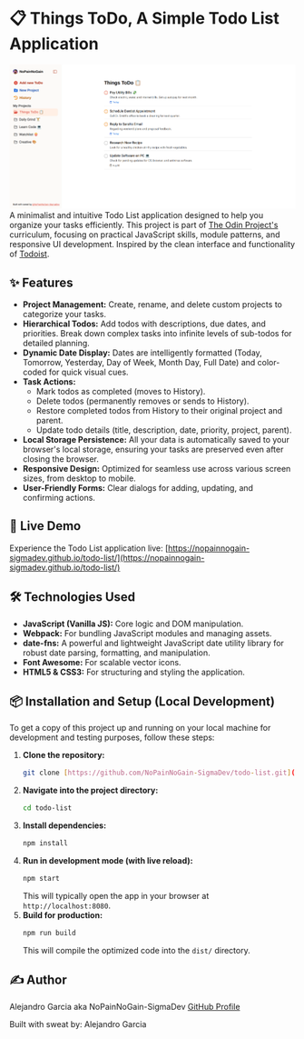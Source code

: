 # 📋 Things ToDo, A Simple Todo List Application

![Todo List Screenshot](https://raw.githubusercontent.com/NoPainNoGain-SigmaDev/todo-list/main/screenshot.png) A minimalist and intuitive Todo List application designed to help you organize your tasks efficiently. This project is part of [The Odin Project's](https://www.theodinproject.com/lessons/node-path-javascript-todo-list) curriculum, focusing on practical JavaScript skills, module patterns, and responsive UI development. Inspired by the clean interface and functionality of [Todoist](https://www.todoist.com/).

## ✨ Features

* **Project Management:** Create, rename, and delete custom projects to categorize your tasks.
* **Hierarchical Todos:** Add todos with descriptions, due dates, and priorities. Break down complex tasks into infinite levels of sub-todos for detailed planning.
* **Dynamic Date Display:** Dates are intelligently formatted (Today, Tomorrow, Yesterday, Day of Week, Month Day, Full Date) and color-coded for quick visual cues.
* **Task Actions:**
    * Mark todos as completed (moves to History).
    * Delete todos (permanently removes or sends to History).
    * Restore completed todos from History to their original project and parent.
    * Update todo details (title, description, date, priority, project, parent).
* **Local Storage Persistence:** All your data is automatically saved to your browser's local storage, ensuring your tasks are preserved even after closing the browser.
* **Responsive Design:** Optimized for seamless use across various screen sizes, from desktop to mobile.
* **User-Friendly Forms:** Clear dialogs for adding, updating, and confirming actions.

## 🚀 Live Demo

Experience the Todo List application live:
[https://nopainnogain-sigmadev.github.io/todo-list/](https://nopainnogain-sigmadev.github.io/todo-list/)

## 🛠️ Technologies Used

* **JavaScript (Vanilla JS):** Core logic and DOM manipulation.
* **Webpack:** For bundling JavaScript modules and managing assets.
* **date-fns:** A powerful and lightweight JavaScript date utility library for robust date parsing, formatting, and manipulation.
* **Font Awesome:** For scalable vector icons.
* **HTML5 & CSS3:** For structuring and styling the application.

## 📦 Installation and Setup (Local Development)

To get a copy of this project up and running on your local machine for development and testing purposes, follow these steps:

1.  **Clone the repository:**
    ```bash
    git clone [https://github.com/NoPainNoGain-SigmaDev/todo-list.git](https://github.com/NoPainNoGain-SigmaDev/todo-list.git)
    ```
2.  **Navigate into the project directory:**
    ```bash
    cd todo-list
    ```
3.  **Install dependencies:**
    ```bash
    npm install
    ```
4.  **Run in development mode (with live reload):**
    ```bash
    npm start
    ```
    This will typically open the app in your browser at `http://localhost:8080`.
5.  **Build for production:**
    ```bash
    npm run build
    ```
    This will compile the optimized code into the `dist/` directory.

## ✍️ Author

Alejandro Garcia aka NoPainNoGain-SigmaDev
[GitHub Profile](https://github.com/NoPainNoGain-SigmaDev)

Built with sweat by: Alejandro Garcia